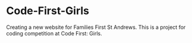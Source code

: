 # Code-First-Girls
Creating a new website for Families First St Andrews. This is a project for coding competition at Code First: Girls.
